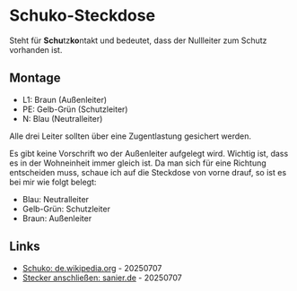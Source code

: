# Schuko-Steckdose

Steht für **Schu**tz**ko**ntakt und bedeutet, dass der Nullleiter zum Schutz vorhanden ist.

## Montage

* L1: Braun (Außenleiter)
* PE: Gelb-Grün (Schutzleiter)
* N: Blau (Neutralleiter)

Alle drei Leiter sollten über eine Zugentlastung gesichert werden.

Es gibt keine Vorschrift wo der Außenleiter aufgelegt wird. Wichtig ist, dass es in der Wohneinheit immer gleich ist.
Da man sich für eine Richtung entscheiden muss, schaue ich auf die Steckdose von vorne drauf, so ist es bei mir wie folgt belegt:
* Blau: Neutralleiter
* Gelb-Grün: Schutzleiter
* Braun: Außenleiter

## Links

* [Schuko: de.wikipedia.org](https://de.wikipedia.org/wiki/Schuko) - 20250707
* [Stecker anschließen: sanier.de](https://www.sanier.de/elektroinstallation/stecker-anschliessen) - 20250707
